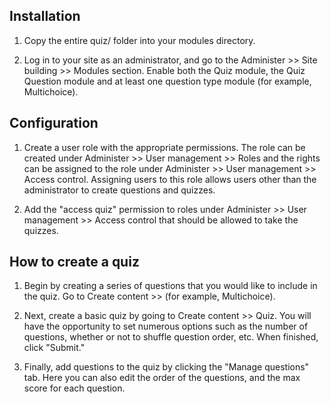 ## Installation

1. Copy the entire quiz/ folder into your modules directory.

2. Log in to your site as an administrator, and go to the Administer >> Site building >> Modules
   section. Enable both the Quiz module, the Quiz Question module and at least one question type module
   (for example, Multichoice).


## Configuration

1. Create a user role with the appropriate permissions.
   The role can be created under Administer >> User management >> Roles and the rights can be assigned to the role under Administer >> User management >> Access control.
   Assigning users to this role allows users other than the administrator to
   create questions and quizzes.

2. Add the "access quiz" permission to roles under Administer >> User management >> Access control that should be allowed to take the quizzes.


## How to create a quiz

1. Begin by creating a series of questions that you would like to include in
   the quiz. Go to Create content >> <question type> (for example, Multichoice).

2. Next, create a basic quiz by going to Create content >> Quiz. You will have
   the opportunity to set numerous options such as the number of questions,
   whether or not to shuffle question order, etc. When finished, click "Submit."

3. Finally, add questions to the quiz by clicking the "Manage questions" tab. Here you can
   also edit the order of the questions, and the max score for each question.

